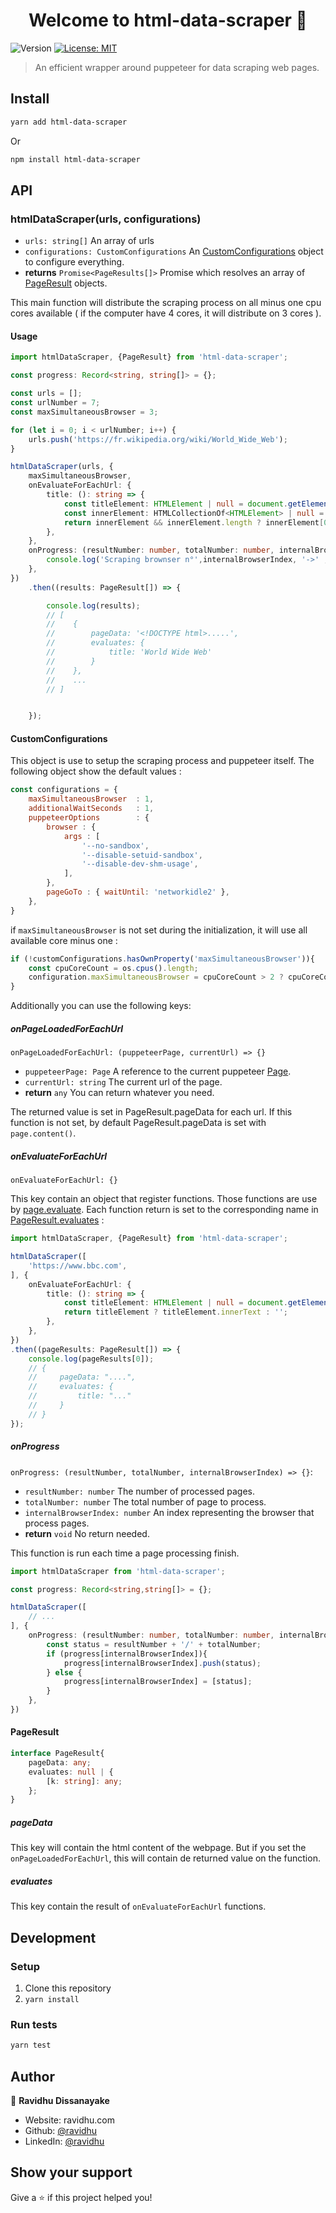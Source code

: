 <h1 align="center">Welcome to html-data-scraper 👋</h1>
<p>
  <img alt="Version" src="https://img.shields.io/npm/v/html-data-scraper" />
  <a href="#" target="_blank">
    <img alt="License: MIT" src="https://img.shields.io/npm/l/html-data-scraper" />
  </a>
</p>

> An efficient wrapper around puppeteer for data scraping web pages. 

## Install

```sh
yarn add html-data-scraper
```
Or
```sh
npm install html-data-scraper
```

## API

### htmlDataScraper(urls, configurations)
* `urls: string[]` An array of urls
* `configurations: CustomConfigurations` An [CustomConfigurations](#customconfigurations) object to configure everything. 
* **returns** `Promise<PageResults[]>` Promise which resolves an array of [PageResult](#pageresult) objects. 

This main function will distribute the scraping process on all minus one cpu cores available 
( if the computer have 4 cores, it will distribute on 3 cores ).

#### Usage 
```typescript
import htmlDataScraper, {PageResult} from 'html-data-scraper';    

const progress: Record<string, string[]> = {};

const urls = [];
const urlNumber = 7;
const maxSimultaneousBrowser = 3;

for (let i = 0; i < urlNumber; i++) {
    urls.push('https://fr.wikipedia.org/wiki/World_Wide_Web');
}

htmlDataScraper(urls, {
    maxSimultaneousBrowser,
    onEvaluateForEachUrl: {
        title: (): string => {
            const titleElement: HTMLElement | null = document.getElementById('firstHeading');
            const innerElement: HTMLCollectionOf<HTMLElement> | null = titleElement.getElementsByTagName('span');
            return innerElement && innerElement.length ? innerElement[0].innerText : '';
        },
    },
    onProgress: (resultNumber: number, totalNumber: number, internalBrowserIndex: number) => {
        console.log('Scraping brownser n°',internalBrowserIndex, '->' , resultNumber + '/' + totalNumber);
    },
})
    .then((results: PageResult[]) => {

        console.log(results);
        // [
        //    {
        //        pageData: '<!DOCTYPE html>.....',
        //        evaluates: { 
        //            title: 'World Wide Web'
        //        }
        //    },
        //    ...
        // ]


    });
```

#### CustomConfigurations

This object is use to setup the scraping process and puppeteer itself. 
The following object show the default values :
```javascript
const configurations = {
    maxSimultaneousBrowser  : 1,
    additionalWaitSeconds   : 1,
    puppeteerOptions        : {
        browser : {
            args : [
                '--no-sandbox',
                '--disable-setuid-sandbox',
                '--disable-dev-shm-usage',
            ],
        },
        pageGoTo : { waitUntil: 'networkidle2' },
    },
}
```
if `maxSimultaneousBrowser` is not set during the initialization, it will use all available core minus one :
```javascript
if (!customConfigurations.hasOwnProperty('maxSimultaneousBrowser')){
    const cpuCoreCount = os.cpus().length;
    configuration.maxSimultaneousBrowser = cpuCoreCount > 2 ? cpuCoreCount - 1 : 1;
}
```

Additionally you can use the following keys:

##### onPageLoadedForEachUrl
`onPageLoadedForEachUrl: (puppeteerPage, currentUrl) => {}`
* `puppeteerPage: Page` A reference to the current puppeteer [Page](https://github.com/puppeteer/puppeteer/blob/v5.2.1/docs/api.md#class-page).
* `currentUrl: string` The current url of the page.
* **return** `any` You can return whatever you need.

The returned value is set in PageResult.pageData for each url.
If this function is not set, by default PageResult.pageData is set with `page.content()`.

##### onEvaluateForEachUrl
`onEvaluateForEachUrl: {}`

This key contain an object that register functions. Those functions are use by 
[page.evaluate](https://github.com/puppeteer/puppeteer/blob/v5.2.1/docs/api.md#pageevaluatepagefunction-args). 
Each function return is set to the corresponding name in [PageResult.evaluates](#evaluates) :
```typescript
import htmlDataScraper, {PageResult} from 'html-data-scraper';    

htmlDataScraper([
    'https://www.bbc.com',
], {
    onEvaluateForEachUrl: {
        title: (): string => {
            const titleElement: HTMLElement | null = document.getElementById('page-title');
            return titleElement ? titleElement.innerText : '';
        },
    },
})
.then((pageResults: PageResult[]) => {
    console.log(pageResults[0]);
    // {
    //     pageData: "....",
    //     evaluates: {
    //         title: "..." 
    //     } 
    // }
});
```

##### onProgress
`onProgress: (resultNumber, totalNumber, internalBrowserIndex) => {}`:
* `resultNumber: number` The number of processed pages.
* `totalNumber: number` The total number of page to process.
* `internalBrowserIndex: number` An index representing the browser that process pages.
* **return** `void` No return needed.

This function is run each time a page processing finish.

```typescript
import htmlDataScraper from 'html-data-scraper';    

const progress: Record<string,string[]> = {};

htmlDataScraper([
    // ...
], {
    onProgress: (resultNumber: number, totalNumber: number, internalBrowserIndex: number) => {
        const status = resultNumber + '/' + totalNumber;
        if (progress[internalBrowserIndex]){
            progress[internalBrowserIndex].push(status);
        } else {
            progress[internalBrowserIndex] = [status];
        }
    },
})
```

#### PageResult

```typescript
interface PageResult{
    pageData: any;
    evaluates: null | {
        [k: string]: any;
    };
}
```
##### pageData
This key will contain the html content of the webpage. But if you set the `onPageLoadedForEachUrl`, this will contain de returned value on the function.

##### evaluates
This key contain the result of `onEvaluateForEachUrl` functions.

## Development

### Setup

1) Clone this repository
2) `yarn install`

### Run tests

```sh
yarn test
```

## Author

👤 **Ravidhu Dissanayake**

* Website: ravidhu.com
* Github: [@ravidhu](https://github.com/ravidhu)
* LinkedIn: [@ravidhu](https://linkedin.com/in/ravidhu)

## Show your support

Give a ⭐️ if this project helped you!